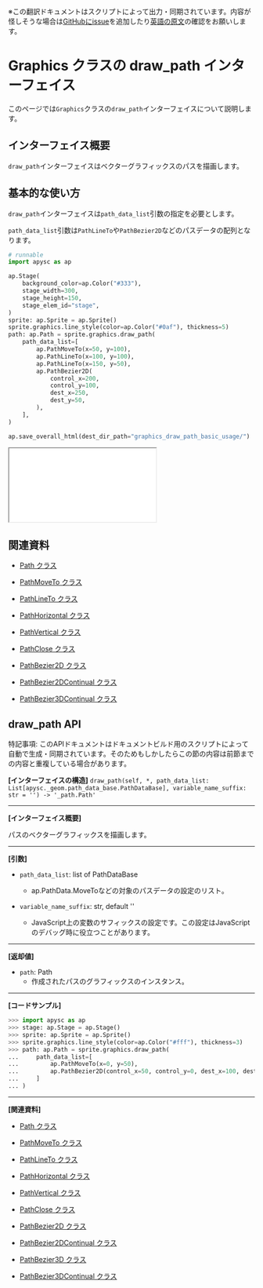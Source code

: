 <span class="inconspicuous-txt">※この翻訳ドキュメントはスクリプトによって出力・同期されています。内容が怪しそうな場合は<a href="https://github.com/simon-ritchie/apysc/issues" target="_blank">GitHubにissue</a>を追加したり[英語の原文](https://simon-ritchie.github.io/apysc/en/graphics_draw_path.html)の確認をお願いします。</span>

# Graphics クラスの draw_path インターフェイス

このページでは`Graphics`クラスの`draw_path`インターフェイスについて説明します。

## インターフェイス概要

`draw_path`インターフェイスはベクターグラフィックスのパスを描画します。

## 基本的な使い方

`draw_path`インターフェイスは`path_data_list`引数の指定を必要とします。

`path_data_list`引数は`PathLineTo`や`PathBezier2D`などのパスデータの配列となります。

```py
# runnable
import apysc as ap

ap.Stage(
    background_color=ap.Color("#333"),
    stage_width=300,
    stage_height=150,
    stage_elem_id="stage",
)
sprite: ap.Sprite = ap.Sprite()
sprite.graphics.line_style(color=ap.Color("#0af"), thickness=5)
path: ap.Path = sprite.graphics.draw_path(
    path_data_list=[
        ap.PathMoveTo(x=50, y=100),
        ap.PathLineTo(x=100, y=100),
        ap.PathLineTo(x=150, y=50),
        ap.PathBezier2D(
            control_x=200,
            control_y=100,
            dest_x=250,
            dest_y=50,
        ),
    ],
)

ap.save_overall_html(dest_dir_path="graphics_draw_path_basic_usage/")
```

<iframe src="static/graphics_draw_path_basic_usage/index.html" width="300" height="150"></iframe>

## 関連資料

- [Path クラス](jp_path.md)
- [PathMoveTo クラス](jp_path_move_to.md)

- [PathLineTo クラス](jp_path_line_to.md)
- [PathHorizontal クラス](jp_path_horizontal.md)

- [PathVertical クラス](jp_path_vertical.md)
- [PathClose クラス](jp_path_close.md)

- [PathBezier2D クラス](jp_path_bezier_2d.md)
- [PathBezier2DContinual クラス](jp_path_bezier_3d.md)

- [PathBezier3DContinual クラス](jp_path_bezier_3d_continual.md)

## draw_path API

<span class="inconspicuous-txt">特記事項: このAPIドキュメントはドキュメントビルド用のスクリプトによって自動で生成・同期されています。そのためもしかしたらこの節の内容は前節までの内容と重複している場合があります。</span>

**[インターフェイスの構造]** `draw_path(self, *, path_data_list: List[apysc._geom.path_data_base.PathDataBase], variable_name_suffix: str = '') -> '_path.Path'`<hr>

**[インターフェイス概要]**

パスのベクターグラフィックスを描画します。<hr>

**[引数]**

- `path_data_list`: list of PathDataBase
  - ap.PathData.MoveToなどの対象のパスデータの設定のリスト。

- `variable_name_suffix`: str, default ''
  - JavaScript上の変数のサフィックスの設定です。この設定はJavaScriptのデバッグ時に役立つことがあります。

<hr>

**[返却値]**

- `path`: Path
  - 作成されたパスのグラフィックスのインスタンス。

<hr>

**[コードサンプル]**

```py
>>> import apysc as ap
>>> stage: ap.Stage = ap.Stage()
>>> sprite: ap.Sprite = ap.Sprite()
>>> sprite.graphics.line_style(color=ap.Color("#fff"), thickness=3)
>>> path: ap.Path = sprite.graphics.draw_path(
...     path_data_list=[
...         ap.PathMoveTo(x=0, y=50),
...         ap.PathBezier2D(control_x=50, control_y=0, dest_x=100, dest_y=50),
...     ]
... )
```

<hr>

**[関連資料]**

- [Path クラス](https://simon-ritchie.github.io/apysc/jp/jp_path.html)
- [PathMoveTo クラス](https://simon-ritchie.github.io/apysc/jp/jp_path_move_to.html)

- [PathLineTo クラス](https://simon-ritchie.github.io/apysc/jp/jp_path_line_to.html)
- [PathHorizontal クラス](https://simon-ritchie.github.io/apysc/jp/jp_path_horizontal.html)

- [PathVertical クラス](https://simon-ritchie.github.io/apysc/jp/jp_path_vertical.html)
- [PathClose クラス](https://simon-ritchie.github.io/apysc/jp/jp_path_close.html)

- [PathBezier2D クラス](https://simon-ritchie.github.io/apysc/jp/jp_path_bezier_2d.html)
- [PathBezier2DContinual クラス](https://simon-ritchie.github.io/apysc/jp/jp_path_bezier_2d_continual.html)

- [PathBezier3D クラス](https://simon-ritchie.github.io/apysc/jp/jp_path_bezier_3d.html)
- [PathBezier3DContinual クラス](https://simon-ritchie.github.io/apysc/jp/jp_path_bezier_3d_continual.html)